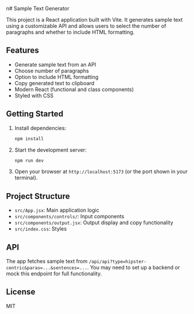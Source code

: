 n# Sample Text Generator

This project is a React application built with Vite. It generates sample text using a customizable API and allows users to select the number of paragraphs and whether to include HTML formatting.

## Features
- Generate sample text from an API
- Choose number of paragraphs
- Option to include HTML formatting
- Copy generated text to clipboard
- Modern React (functional and class components)
- Styled with CSS

## Getting Started
1. Install dependencies:
   ```bash
   npm install
   ```
2. Start the development server:
   ```bash
   npm run dev
   ```
3. Open your browser at `http://localhost:5173` (or the port shown in your terminal).

## Project Structure
- `src/App.jsx`: Main application logic
- `src/components/controls/`: Input components
- `src/components/output.jsx`: Output display and copy functionality
- `src/index.css`: Styles

## API
The app fetches sample text from `/api/api?type=hipster-centric&paras=...&sentences=...`. You may need to set up a backend or mock this endpoint for full functionality.

## License
MIT
